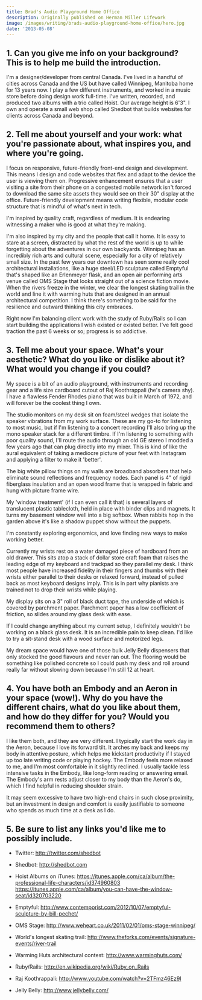 ```yaml
---
title: Brad's Audio Playground Home Office
description: Originally published on Herman Miller Lifework
image: /images/writing/brads-audio-playground-home-office/hero.jpg
date: '2013-05-08'
---
```


## 1. Can you give me info on your background? This is to help me build the introduction.

I'm a designer/developer from central Canada. I've lived in a handful of cities across Canada and the US but have called Winnipeg, Manitoba home for 13 years now. I play a few different instruments, and worked in a music store before doing design work full-time. I've written, recorded, and produced two albums with a trio called Hoist. Our average height is 6'3". I own and operate a small web shop called Shedbot that builds websites for clients across Canada and beyond.

## 2. Tell me about yourself and your work: what you're passionate about, what inspires you, and where you're going.

I focus on responsive, future-friendly front-end design and development. This means I design and code websites that flex and adapt to the device the user is viewing them on. Progressive enhancement ensures that a user visiting a site from their phone on a congested mobile network isn't forced to download the same site assets they would see on their 30" display at the office. Future-friendly development means writing flexible, modular code structure that is mindful of what's next in tech.

I'm inspired by quality craft, regardless of medium. It is endearing witnessing a maker who is good at what they're making.

I'm also inspired by my city and the people that call it home. It is easy to stare at a screen, distracted by what the rest of the world is up to while forgetting about the adventures in our own backyards. Winnipeg has an incredibly rich arts and cultural scene, especially for a city of relatively small size. In the past few years our downtown has seen some really cool architectural installations, like a huge steel/LED sculpture called Emptyful that's shaped like an Erlenmeyer flask, and an open air performing arts venue called OMS Stage that looks straight out of a science fiction movie. When the rivers freeze in the winter, we clear the longest skating trail in the world and line it with warming huts that are designed in an annual architectural competition. I think there's something to be said for the resilience and outward thinking this city embraces.

Right now I'm balancing client work with the study of Ruby/Rails so I can start building the applications I wish existed or existed better. I've felt good traction the past 6 weeks or so; progress is so addictive.

## 3. Tell me about your space. What's your aesthetic? What do you like or dislike about it? What would you change if you could?

My space is a bit of an audio playground, with instruments and recording gear and a life size cardboard cutout of Raj Koothrappali (he's camera shy). I have a flawless Fender Rhodes piano that was built in March of 1972, and will forever be the coolest thing I own.

The studio monitors on my desk sit on foam/steel wedges that isolate the speaker vibrations from my work surface. These are my go-to for listening to most music, but if I'm listening to a concert recording I'll also bring up the mono speaker stack for a different timbre. If I'm listening to something with poor quality sound, I'll route the audio through an old GE stereo I modded a few years ago that can plug directly into my mixer. This is kind of like the aural equivalent of taking a mediocre picture of your feet with Instagram and applying a filter to make it 'better'.

The big white pillow things on my walls are broadband absorbers that help eliminate sound reflections and frequency nodes. Each panel is 4" of rigid fiberglass insulation and an open wood frame that is wrapped in fabric and hung with picture frame wire.

My 'window treatment' (if I can even call it that) is several layers of translucent plastic tablecloth, held in place with binder clips and magnets. It turns my basement window well into a big softbox. When rabbits hop in the garden above it's like a shadow puppet show without the puppets.

I'm constantly exploring ergonomics, and love finding new ways to make working better.

Currently my wrists rest on a water damaged piece of hardboard from an old drawer. This sits atop a stack of dollar store craft foam that raises the leading edge of my keyboard and trackpad so they parallel my desk. I think most people have increased fidelity in their fingers and thumbs with their wrists either parallel to their desks or relaxed forward, instead of pulled back as most keyboard designs imply. This is in part why pianists are trained not to drop their wrists while playing.

My display sits on a 3" roll of black duct tape, the underside of which is covered by parchment paper. Parchment paper has a low coefficient of friction, so slides around my glass desk with ease.

If I could change anything about my current setup, I definitely wouldn't be working on a black glass desk. It is an incredible pain to keep clean. I'd like to try a sit-stand desk with a wood surface and motorized legs.

My dream space would have one of those bulk Jelly Belly dispensers that only stocked the good flavours and never ran out. The flooring would be something like polished concrete so I could push my desk and roll around really far without slowing down because I'm still 12 at heart.

## 4. You have both an Embody and an Aeron in your space (wow!). Why do you have the different chairs, what do you like about them, and how do they differ for you? Would you recommend them to others?

I like them both, and they are very different. I typically start the work day in the Aeron, because I love its forward tilt. It arches my back and keeps my body in attentive posture, which helps me kickstart productivity if I stayed up too late writing code or playing hockey. The Embody feels more relaxed to me, and I'm most comfortable in it slightly reclined. I usually tackle less intensive tasks in the Embody, like long-form reading or answering email. The Embody's arm rests adjust closer to my body than the Aeron's do, which I find helpful in reducing shoulder strain.

It may seem excessive to have two high-end chairs in such close proximity, but an investment in design and comfort is easily justifiable to someone who spends as much time at a desk as I do.

## 5. Be sure to list any links you'd like me to possibly include.

- Twitter: http://twitter.com/shedbot

- Shedbot: http://shedbot.com

- Hoist Albums on iTunes:
  https://itunes.apple.com/ca/album/the-professional-life-characters/id374960803
  https://itunes.apple.com/ca/album/you-can-have-the-window-seat/id320703220

- Emptyful: http://www.contemporist.com/2012/10/07/emptyful-sculpture-by-bill-pechet/

- OMS Stage: http://www.weheart.co.uk/2011/02/01/oms-stage-winnipeg/

- World's longest skating trail: http://www.theforks.com/events/signature-events/river-trail

- Warming Huts architectural contest: http://www.warminghuts.com/

- Ruby/Rails: http://en.wikipedia.org/wiki/Ruby_on_Rails

- Raj Koothrappali: http://www.youtube.com/watch?v=2TFmz46Ez9I

- Jelly Belly: http://www.jellybelly.com/
